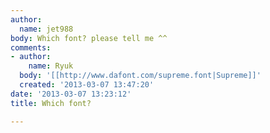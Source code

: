 ```yaml
---
author:
  name: jet988
body: Which font? please tell me ^^
comments:
- author:
    name: Ryuk
  body: '[[http://www.dafont.com/supreme.font|Supreme]]'
  created: '2013-03-07 13:47:20'
date: '2013-03-07 13:23:12'
title: Which font?

---
```

